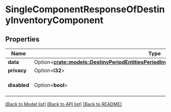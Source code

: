# SingleComponentResponseOfDestinyInventoryComponent

## Properties

Name | Type | Description | Notes
------------ | ------------- | ------------- | -------------
**data** | Option<[**crate::models::DestinyPeriodEntitiesPeriodInventoryPeriodDestinyInventoryComponent**](Destiny.Entities.Inventory.DestinyInventoryComponent.md)> |  | [optional]
**privacy** | Option<**i32**> |  | [optional]
**disabled** | Option<**bool**> | If true, this component is disabled. | [optional]

[[Back to Model list]](../README.md#documentation-for-models) [[Back to API list]](../README.md#documentation-for-api-endpoints) [[Back to README]](../README.md)


